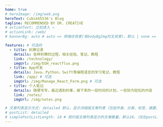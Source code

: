 ```yaml
---
home: true
# heroImage: /img/web.png
heroText: Cubik65536's Blog
tagline: RECOMMENDED BY DR. CREATIVE
# actionText: 立刻进入 →
# actionLink: /web/
# bannerBg: auto # auto => 网格纹背景(有bodyBgImg时无背景)，默认 | none => 无 | '大图地址' | background: 自定义背景样式       提示：如发现文本颜色不适应你的背景时可以到palette.styl修改$bannerTextColor变量

features: # 可选的
  - title: 折腾记录
    details: 各种折腾的过程，相关经验、笔记、教程
    link: /technology/
    imgUrl: /img/EGH_reactflux.png
  - title: App开发
    details: Java，Python，Swift等编程语言的学习笔记、教程
    link: /app/ # 可选
    imgUrl: /img/Manage_React_Form.png # 可选
  - title: 个人笔记
    details: 随便写写，最近遇到的事，接下来的一段时间的计划，一些较为轻松的内容
    link: /notes/
    imgUrl: /img/notes.png

# 文章列表显示方式: detailed 默认，显示详细版文章列表（包括作者、分类、标签、摘要、分页等）| simple => 显示简约版文章列表（仅标题和日期）| none 不显示文章列表
# postList: detailed
# simplePostListLength: 10 # 简约版文章列表显示的文章数量，默认10。（仅在postList设置为simple时生效）
---
```

